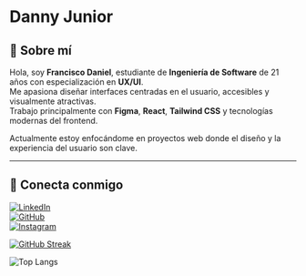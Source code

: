 
# Danny Junior

## 👋 Sobre mí

Hola, soy **Francisco Daniel**, estudiante de **Ingeniería de Software** de 21 años con especialización en **UX/UI**.  
Me apasiona diseñar interfaces centradas en el usuario, accesibles y visualmente atractivas.  
Trabajo principalmente con **Figma**, **React**, **Tailwind CSS** y tecnologías modernas del frontend.

Actualmente estoy enfocándome en proyectos web donde el diseño y la experiencia del usuario son clave.  

---

## 🔗 Conecta conmigo

[![LinkedIn](https://img.shields.io/badge/LinkedIn-0077B5?style=flat&logo=linkedin&logoColor=white)](https://www.linkedin.com/in/daniel-aburto)    
[![GitHub](https://img.shields.io/badge/GitHub-181717?style=flat&logo=github&logoColor=white)](https://github.com/DannyJunio01)  
[![Instagram](https://img.shields.io/badge/Instagram-E4405F?style=flat&logo=instagram&logoColor=white)](https://www.instagram.com/uxdanny_)

[![GitHub Streak](https://github-readme-streak-stats.herokuapp.com?user=DannyJunior01&theme=cyber-streakglow)](https://git.io/streak-stats)


![Top Langs](https://github-readme-stats.vercel.app/api/top-langs/?username=DannyJunior01&layout=compact)
